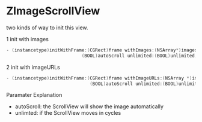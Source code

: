 # ZImageScrollView

two kinds of way to init this view.

1 init with images

```ObjectiveC
- (instancetype)initWithFrame:(CGRect)frame withImages:(NSArray*)images autoScroll:										
							(BOOL)autoScroll unlimited:(BOOL)unlimited;
```


2 init with imageURLs

```ObjectiveC
- (instancetype)initWithFrame:(CGRect)frame withImageURLs:(NSArray *)imageURLs autoScroll:
							   (BOOL)autoScroll unlimited:(BOOL)unlimited{
```


Paramater Explanation

    
* autoScroll: the ScrollView will show the image automatically
* unlimted: if the ScrollView moves in cycles


